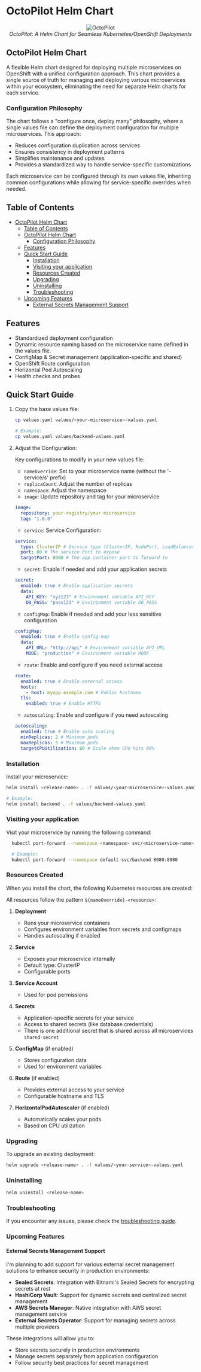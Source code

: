 # OctoPilot Helm Chart

<p align="center">
  <img src="OctoPilot.png" alt="OctoPilot">
  <br>
  <em>OctoPilot: A Helm Chart for Seamless Kubernetes/OpenShift Deployments</em>
</p>


## OctoPilot Helm Chart

A flexible Helm chart designed for deploying multiple microservices on OpenShift with a unified configuration approach. This chart provides a single source of truth for managing and deploying various microservices within your ecosystem, eliminating the need for separate Helm charts for each service.

### Configuration Philosophy

The chart follows a "configure once, deploy many" philosophy, where a single values file can define the deployment configuration for multiple microservices. This approach:

- Reduces configuration duplication across services
- Ensures consistency in deployment patterns
- Simplifies maintenance and updates
- Provides a standardized way to handle service-specific customizations

Each microservice can be configured through its own values file, inheriting common configurations while allowing for service-specific overrides when needed.

## Table of Contents

- [OctoPilot Helm Chart](#octopilot-helm-chart)
  - [Table of Contents](#table-of-contents)
  - [OctoPilot Helm Chart](#octopilot-helm-chart-1)
    - [Configuration Philosophy](#configuration-philosophy)
  - [Features](#features)
  - [Quick Start Guide](#quick-start-guide)
    - [Installation](#installation)
    - [Visiting your application](#visiting-your-application)
    - [Resources Created](#resources-created)
    - [Upgrading](#upgrading)
    - [Uninstalling](#uninstalling)
    - [Troubleshooting](#troubleshooting)
  - [Upcoming Features](#upcoming-features)
    - [External Secrets Management Support](#external-secrets-management-support)

## Features

- Standardized deployment configuration
- Dynamic resource naming based on the microservice name defined in the values file.
- ConfigMap & Secret management (application-specific and shared)
- OpenShift Route configuration
- Horizontal Pod Autoscaling
- Health checks and probes

## Quick Start Guide

1. Copy the base values file:

   ```bash
   cp values.yaml values/<your-microservice>-values.yaml

   # Example:
   cp values.yaml values/backend-values.yaml
   ```

2. Adjust the Configuration:

   Key configurations to modify in your new values file:

   - `nameOverride`: Set to your microservice name (without the '-service/s' prefix)
   - `replicaCount`: Adjust the number of replicas
   - `namespace`: Adjust the namespace
   - `image`: Update repository and tag for your microservice

   ```yaml
   image:
     repository: your-registry/your-microservice
     tag: "1.0.0"
   ```

   - `service`: Service Configuration:

   ```yaml
   service:
     type: ClusterIP # Service type (ClusterIP, NodePort, LoadBalancer)
     port: 80 # The service Port to expose
     targetPort: 8080 # The app container port to forward to
   ```

   - `secret`: Enable if needed and add your application secrets

   ```yaml
   secret:
     enabled: true # Enable application secrets
     data:
       API_KEY: "xyz123" # Environment variable API_KEY
       DB_PASS: "pass123" # Environment variable DB_PASS
   ```

   - `configMap`: Enable if needed and add your less sensitive configuration

   ```yaml
   configMap:
     enabled: true # Enable config map
     data:
       API_URL: "http://api" # Environment variable API_URL
       MODE: "production" # Environment variable MODE
   ```

   - `route`: Enable and configure if you need external access

   ```yaml
   route:
     enabled: true # Enable external access
     hosts:
       - host: myapp.example.com # Public hostname
     tls:
       enabled: true # Enable HTTPS
   ```

   - `autoscaling`: Enable and configure if you need autoscaling

   ```yaml
   autoscaling:
     enabled: true # Enable auto scaling
     minReplicas: 2 # Minimum pods
     maxReplicas: 5 # Maximum pods
     targetCPUUtilization: 80 # Scale when CPU hits 80%
   ```

### Installation

Install your microservice:

```bash
helm install <release-name> . -f values/<your-microservice>-values.yaml

# Example:
helm install backend . -f values/backend-values.yaml
```

### Visiting your application

Visit your microservice by running the following command:

```bash
  kubectl port-forward --namespace <namespace> svc/<microservice-name> <local-port>:<service-port>

  # Example:
  kubectl port-forward --namespace default svc/backend 8080:8080
```

### Resources Created

When you install the chart, the following Kubernetes resources are created:

All resources follow the pattern `${nameOverride}-<resource>`:

1. **Deployment**

   - Runs your microservice containers
   - Configures environment variables from secrets and configmaps
   - Handles autoscaling if enabled

2. **Service**

   - Exposes your microservice internally
   - Default type: ClusterIP
   - Configurable ports

3. **Service Account**

   - Used for pod permissions

4. **Secrets**

   - Application-specific secrets for your service
   - Access to shared secrets (like database credentials)
   - There is one additional secret that is shared across all microservices `shared-secret`

5. **ConfigMap** (if enabled)

   - Stores configuration data
   - Used for environment variables

6. **Route** (if enabled)

   - Provides external access to your service
   - Configurable hostname and TLS

7. **HorizontalPodAutoscaler** (if enabled)
   - Automatically scales your pods
   - Based on CPU utilization

### Upgrading

To upgrade an existing deployment:

```bash
helm upgrade <release-name> . -f values/<your-service>-values.yaml
```

### Uninstalling

```bash
helm uninstall <release-name>
```

### Troubleshooting

If you encounter any issues, please check the [troubleshooting guide](/troubleshooting.md).

### Upcoming Features

#### External Secrets Management Support
I'm planning to add support for various external secret management solutions to enhance security in production environments:

- **Sealed Secrets**: Integration with Bitnami's Sealed Secrets for encrypting secrets at rest
- **HashiCorp Vault**: Support for dynamic secrets and centralized secret management
- **AWS Secrets Manager**: Native integration with AWS secret management service
- **External Secrets Operator**: Support for managing secrets across multiple providers

These integrations will allow you to:
- Store secrets securely in production environments
- Manage secrets separately from application configuration
- Follow security best practices for secret management

